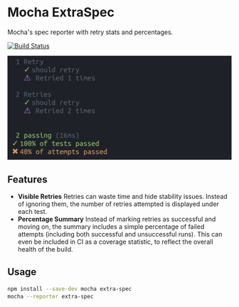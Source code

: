 # Mocha ExtraSpec
Mocha's spec reporter with retry stats and percentages.

[![Build Status](https://travis-ci.org/rweda/mocha-extra-spec.svg?branch=master)](https://travis-ci.org/rweda/mocha-extra-spec)

![screenshot](screenshot.png)

## Features

- **Visible Retries**
  Retries can waste time and hide stability issues.  Instead of ignoring them, the number of retries attempted is
  displayed under each test.
- **Percentage Summary**
  Instead of marking retries as successful and moving on, the summary includes a simple percentage of failed attempts
  (including both successful and unsuccessful runs).
  This can even be included in CI as a coverage statistic, to reflect the overall health of the build.

## Usage

```sh
npm install --save-dev mocha extra-spec
mocha --reporter extra-spec
```

